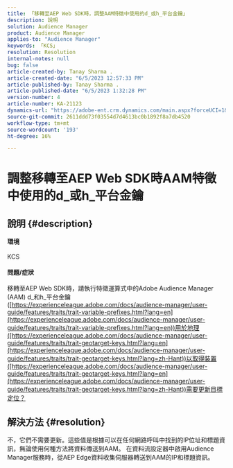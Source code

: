```yaml
---
title: 「移轉至AEP Web SDK時，調整AAM特徵中使用的d_或h_平台金鑰」
description: 說明
solution: Audience Manager
product: Audience Manager
applies-to: "Audience Manager"
keywords: 「KCS」
resolution: Resolution
internal-notes: null
bug: false
article-created-by: Tanay Sharma .
article-created-date: "6/5/2023 12:57:33 PM"
article-published-by: Tanay Sharma .
article-published-date: "6/5/2023 1:32:28 PM"
version-number: 4
article-number: KA-21123
dynamics-url: "https://adobe-ent.crm.dynamics.com/main.aspx?forceUCI=1&pagetype=entityrecord&etn=knowledgearticle&id=8d59a684-a003-ee11-8f6e-6045bd0065b6"
source-git-commit: 2611ddd73f03554d7d4613bc0b1892f8a7db4520
workflow-type: tm+mt
source-wordcount: '193'
ht-degree: 16%

---
```


# 調整移轉至AEP Web SDK時AAM特徵中使用的d_或h_平台金鑰

## 說明 {#description}

<b>環境</b><br><br>KCS<br><br><b>問題/症狀</b><br><br>移轉至AEP Web SDK時，請執行特徵運算式中的Adobe Audience Manager (AAM) d_和h_平台金鑰([https://experienceleague.adobe.com/docs/audience-manager/user-guide/features/traits/trait-variable-prefixes.html?lang=en](https://experienceleague.adobe.com/docs/audience-manager/user-guide/features/traits/trait-variable-prefixes.html?lang=en))用於地理([https://experienceleague.adobe.com/docs/audience-manager/user-guide/features/traits/trait-geotarget-keys.html?lang=en](https://experienceleague.adobe.com/docs/audience-manager/user-guide/features/traits/trait-geotarget-keys.html?lang=zh-Hant))以取得裝置([https://experienceleague.adobe.com/docs/audience-manager/user-guide/features/traits/trait-geotarget-keys.html?lang=en](https://experienceleague.adobe.com/docs/audience-manager/user-guide/features/traits/trait-geotarget-keys.html?lang=zh-Hant))需要更新目標定位？<br>

## 解決方法 {#resolution}


不，它們不需要更新。這些值是根據可以在任何網路呼叫中找到的IP位址和標題資訊，無論使用何種方法將資料傳送到AAM。 在資料流設定器中啟用Audience Manager服務時，從AEP Edge資料收集伺服器轉送到AAM的IP和標題資訊。
